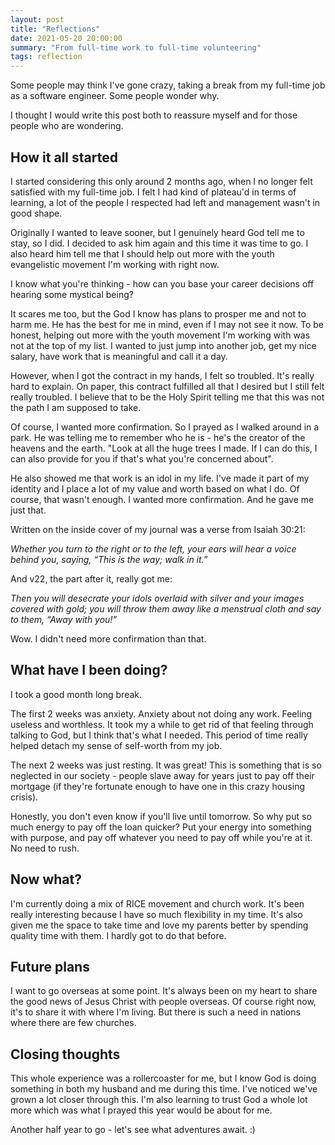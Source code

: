 ```yaml
---
layout: post
title: "Reflections"
date: 2021-05-20 20:00:00
summary: "From full-time work to full-time volunteering"
tags: reflection
---
```


Some people may think I've gone crazy, taking a break from my full-time job as a software engineer. Some people wonder why.

I thought I would write this post both to reassure myself and for those people who are wondering.

## How it all started
I started considering this only around 2 months ago, when I no longer felt satisfied with my full-time job. I felt I had kind of plateau'd in terms of learning, a lot of the people I respected had left and management wasn't in good shape.

Originally I wanted to leave sooner, but I genuinely heard God tell me to stay, so I did. I decided to ask him again and this time it was time to go. I also heard him tell me that I should help out more with the youth evangelistic movement I'm working with right now. 

I know what you're thinking - how can you base your career decisions off hearing some mystical being? 

It scares me too, but the God I know has plans to prosper me and not to harm me. He has the best for me in mind, even if I may not see it now. To be honest, helping out more with the youth movement I'm working with was not at the top of my list. I wanted to just jump into another job, get my nice salary, have work that is meaningful and call it a day.

However, when I got the contract in my hands, I felt so troubled. It's really hard to explain. On paper, this contract fulfilled all that I desired but I still felt really troubled. I believe that to be the Holy Spirit telling me that this was not the path I am supposed to take. 

Of course, I wanted more confirmation. So I prayed as I walked around in a park. He was telling me to remember who he is - he's the creator of the heavens and the earth. "Look at all the huge trees I made. If I can do this, I can also provide for you if that's what you're concerned about". 

He also showed me that work is an idol in my life. I've made it part of my identity and I place a lot of my value and worth based on what I do. Of course, that wasn't enough. I wanted more confirmation. And he gave me just that. 

Written on the inside cover of my journal was a verse from Isaiah 30:21:

*Whether you turn to the right or to the left, your ears will hear a voice behind you, saying, “This is the way; walk in it.”*

And v22, the part after it, really got me:

*Then you will desecrate your idols overlaid with silver and your images covered with gold; you will throw them away like a menstrual cloth and say to them, “Away with you!”*

Wow. I didn't need more confirmation than that.

## What have I been doing?
I took a good month long break.

The first 2 weeks was anxiety. Anxiety about not doing any work. Feeling useless and worthless. It took my a while to get rid of that feeling through talking to God, but I think that's what I needed. This period of time really helped detach my sense of self-worth from my job. 

The next 2 weeks was just resting. It was great! This is something that is so neglected in our society - people slave away for years just to pay off their mortgage (if they're fortunate enough to have one in this crazy housing crisis). 

Honestly, you don't even know if you'll live until tomorrow. So why put so much energy to pay off the loan quicker? Put your energy into something with purpose, and pay off whatever you need to pay off while you're at it. No need to rush.

## Now what?
I'm currently doing a mix of RICE movement and church work. It's been really interesting because I have so much flexibility in my time. It's also given me the space to take time and love my parents better by spending quality time with them. I hardly got to do that before.

## Future plans
I want to go overseas at some point. It's always been on my heart to share the good news of Jesus Christ with people overseas. Of course right now, it's to share it with where I'm living. But there is such a need in nations where there are few churches.

## Closing thoughts
This whole experience was a rollercoaster for me, but I know God is doing something in both my husband and me during this time. I've noticed we've grown a lot closer through this. I'm also learning to trust God a whole lot more which was what I prayed this year would be about for me. 

Another half year to go - let's see what adventures await. :)


